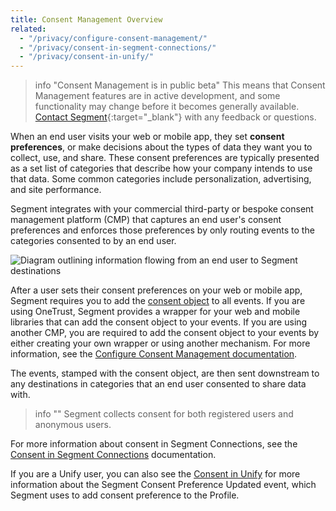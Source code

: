 ```yaml
---
title: Consent Management Overview
related:
  - "/privacy/configure-consent-management/"
  - "/privacy/consent-in-segment-connections/"
  - "/privacy/consent-in-unify/"
---
```

> info "Consent Management is in public beta"
> This means that Consent Management features are in active development, and some functionality may change before it becomes generally available. [Contact Segment](https://segment.com/help/contact/){:target="_blank"} with any feedback or questions.

When an end user visits your web or mobile app, they set **consent preferences**, or make decisions about the types of data they want you to collect, use, and share. These consent preferences are typically presented as a set list of categories that describe how your company intends to use that data. Some common categories include personalization, advertising, and site performance.

Segment integrates with your commercial third-party or bespoke consent management platform (CMP) that captures an end user's consent preferences and enforces those preferences by only routing events to the categories consented to by an end user.

![Diagram outlining information flowing from an end user to Segment destinations](/docs/privacy/images/consent-overview.png)

After a user sets their consent preferences on your web or mobile app, Segment requires you to add the [consent object](/docs/privacy/consent-in-segment-connections/#consent-object) to all events. If you are using OneTrust, Segment provides a wrapper for your web and mobile libraries that can add the consent object to your events. If you are using another CMP, you are required to add the consent object to your events by either creating your own wrapper or using another mechanism. For more information, see the [Configure Consent Management documentation](/docs/privacy/configure-consent-management/#step-2-integrating-your-cmp-with-segment).

The events, stamped with the consent object, are then sent downstream to any destinations in categories that an end user consented to share data with.

> info ""
> Segment collects consent for both registered users and anonymous users.

For more information about consent in Segment Connections, see the [Consent in Segment Connections](/docs/privacy/consent-in-segment-connections) documentation. 

If you are a Unify user, you can also see the [Consent in Unify](/docs/privacy/consent-in-unify) for more information about the Segment Consent Preference Updated event, which Segment uses to add consent preference to the Profile.
